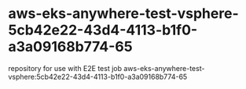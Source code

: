 # aws-eks-anywhere-test-vsphere-5cb42e22-43d4-4113-b1f0-a3a09168b774-65
repository for use with E2E test job aws-eks-anywhere-test-vsphere:5cb42e22-43d4-4113-b1f0-a3a09168b774-65
